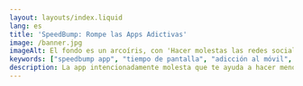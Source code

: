 ```yaml
---
layout: layouts/index.liquid
lang: es
title: 'SpeedBump: Rompe las Apps Adictivas'
image: /banner.jpg
imageAlt: El fondo es un arcoíris, con 'Hacer molestas las redes sociales' en el centro usando la fuente Comic Sans, y un gato mal dibujado en la esquina superior derecha. Hace referencia al meme de internet 'graphic design is my passion'.
keywords: ["speedbump app", "tiempo de pantalla", "adicción al móvil", "adicción a redes sociales", "bienestar digital", "productividad", "android", "iphone"]
description: La app intencionadamente molesta que te ayuda a hacer menos scroll. Como un badén para tus hábitos de deslizamiento.
---
```

